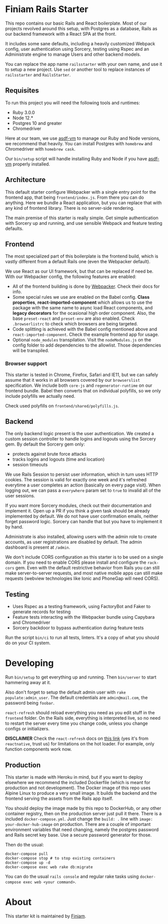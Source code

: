 # Finiam Rails Starter

This repo contains our basic Rails and React boilerplate. Most of our projects revolved around this setup, with Postgres as a database, Rails as our backend framework with a React SPA at the front.

It includes some sane defaults, including a heavily customized Webpack config, user authentication using Sorcery, testing using Rspec and an Administrate engine to manage Users and other backend models.

You can replace the app name `railsstarter` with your own name, and use it to setup a new project. Use `sed` or another tool to replace instances of `railsstarter` and `RailsStarter`.

## Requisites

To run this project you will need the following tools and runtimes:

- Ruby 3.0.0
- Node 12.\*
- Postgres 10 and greater
- Chromedriver

Here at our team, we use [asdf-vm](https://github.com/asdf-vm/asdf) to manage our Ruby and Node versions, we recommend that heavily. You can install Postgres with `homebrew` and Chromedriver with `homebrew cask`.

Our `bin/setup` script will handle installing Ruby and Node if you have [asdf-vm](https://github.com/asdf-vm/asdf) properly installed.

## Architecture

This default starter configure Webpacker with a single entry point for the frontend app, that being `frontend/index.js`. From there you can do anything. Here we bundle a React application, but you can replace that with any kind of frontend library. There is no server-side rendering.

The main premise of this starter is really simple. Get simple authentication with Sorcery up and running, and use sensible Webpack and feature testing defaults.

## Frontend

The most specialized part of this boilerplate is the frontend build, which is vastly different from a default Rails one (even the Webpacker default).

We use React as our UI framework, but that can be replaced if need be. With our Webpacker config, the following features are enabled:

- All of the frontend building is done by [Webpacker](https://github.com/rails/webpacker). Check their docs for info.
- Some special rules we use are enabled on the Babel config. **Class properties**, **react-imported-component** which allows us to use the package with the same name to async load React components, and **legacy decorators** for the ocasional high order component. Also, the base `preset-react` and `preset-env` are also enabled. Check `.browserlistrc` to check which browsers are being targeted.
- Code splitting is achieved with the Babel config mentioned above and `react-imported-component`. Check the example frontend app for usage.
- Optional `node_modules` transpilation. Visit the `nodeModules.js` on the config folder to add dependencies to the allowlist. Those dependencies will be transpiled.

### Browser support

This starter is tested in Chrome, Firefox, Safari and IE11, but we can safely assume that it works in all browsers covered by our `browserslist` specification. We include both `core-js` and `regenerator-runtime` on our frontend bundle. Babel then converts that on individual polyfills, so we only include polyfills we actually need.

Check used polyfills on `frontend/shared/polyfills.js`.

## Backend
The only backend logic present is the user authentication. We created a custom session controller to handle logins and logouts using the Sorcery gem. By default the Sorcery gem only:
- protects against brute force attacks
- tracks logins and logouts (time and location)
- session timeouts

We use Rails Session to persist user information, which in turn uses HTTP cookies. The session is valid for exactly one week and it's refreshed everytime a user completes an action (basically on every page visit). When logging out, we can pass a `everywhere` param set to `true` to invalid all of the user sessions.

If you want more Sorcery modules, check out their documentation and implement it. Open up a PR if you think a given task should be already implemented by default. We do not have user confirmation emails, neither forget password logic. Sorcery can handle that but you have to implement it by hand.

Administrate is also installed, allowing users with the admin role to create accounts, as user registrations are disabled by default. The admin dashboard is present at `/admin`.

We don't include CORS configuration as this starter is to be used on a single domain. If you need to enable CORS please install and configure the `rack-cors` gem. Even with the default restrictive behavior from Rails you can still make server-to-server requests, and most native mobile apps can still make requests (webview technologies like Ionic and PhoneGap will need CORS).

## Testing

- Uses Rspec as a testing framework, using FactoryBot and Faker to generate records for testing
- Feature tests interacting with the Webpacker bundle using Capybara and Chromedriver
- Sorcery backdoor to bypass authentication during feature tests

Run the script `bin/ci` to run all tests, linters. It's a copy of what you should do on your CI system.

# Developing

Run `bin/setup` to get everything up and running. Then `bin/server` to start hammering away at it.

Also don't forget to setup the default admin user with `rake populate:admin_user`. The default credentials are `admin@mail.com`, the password being `foobar`.

`react-refresh` should reload everything you need as you edit stuff in the `frontend` folder. On the Rails side, everything is interpreted live, so no need to restart the server every time you change code, unless you change configs or initializers.

**DISCLAIMER** Check the `react-refresh` docs on [this link](https://reactnative.dev/docs/fast-refresh) (yes it's from `reactnative`, trust us) for limitations on the hot loader. For example, only function components work now.

## Production

This starter is made with Heroku in mind, but if you want to deploy elsewhere we recommend the included Dockerfile (which is meant for production and not development). The Docker image of this repo uses Alpine Linux to produce a very small image. It builds the backend and the frontend serving the assets from the Rails app itself.

You should deploy the image made by this repo to DockerHub, or any other container registry, then on the production server just pull it there. There is a included `docker-compose.yml`. Just change the `build: .` line with `image: your-docker-hub-image` on production.
There are a couple of important environment variables that need changing, namely the postgres password and Rails secret key base. Use a secure password generator for those.

Then do the usual:
```
docker-compose pull
docker-compose stop # to stop existing containers
docker-compose up -d
docker-compose exec web rake db:migrate
```

You can do the usual `rails console` and regular rake tasks using `docker-compose exec web <your command>`.

# About

This starter kit is maintained by [Finiam](http://finiam.com).
